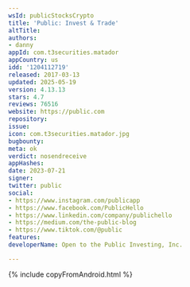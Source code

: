 ```yaml
---
wsId: publicStocksCrypto
title: 'Public: Invest & Trade'
altTitle: 
authors:
- danny
appId: com.t3securities.matador
appCountry: us
idd: '1204112719'
released: 2017-03-13
updated: 2025-05-19
version: 4.13.13
stars: 4.7
reviews: 76516
website: https://public.com
repository: 
issue: 
icon: com.t3securities.matador.jpg
bugbounty: 
meta: ok
verdict: nosendreceive
appHashes: 
date: 2023-07-21
signer: 
twitter: public
social:
- https://www.instagram.com/publicapp
- https://www.facebook.com/PublicHello
- https://www.linkedin.com/company/publichello
- https://medium.com/the-public-blog
- https://www.tiktok.com/@public
features: 
developerName: Open to the Public Investing, Inc.

---
```


{% include copyFromAndroid.html %}
